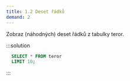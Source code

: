 ```yaml
---
title: 1.2 Deset řádků
demand: 2
---
```


Zobraz (náhodných) deset řádků z tabulky teror.

:::solution

```sql
  SELECT * FROM teror
  LIMIT 10;
```

:::
